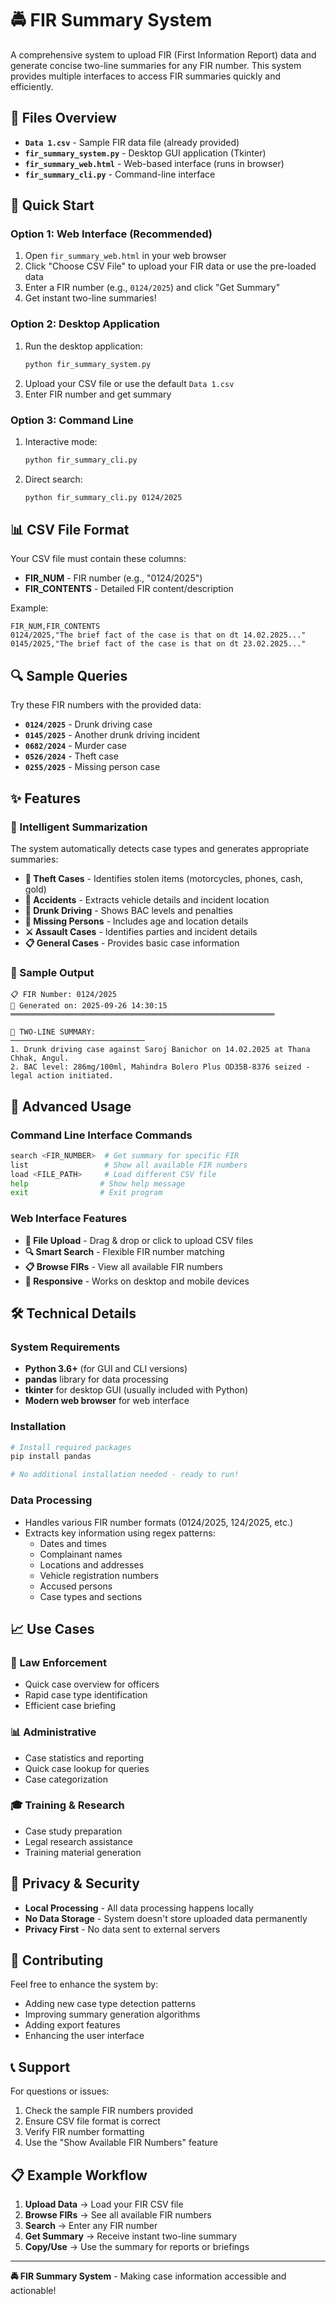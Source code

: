 # 🚔 FIR Summary System

A comprehensive system to upload FIR (First Information Report) data and generate concise two-line summaries for any FIR number. This system provides multiple interfaces to access FIR summaries quickly and efficiently.

## 📁 Files Overview

- **`Data 1.csv`** - Sample FIR data file (already provided)
- **`fir_summary_system.py`** - Desktop GUI application (Tkinter)
- **`fir_summary_web.html`** - Web-based interface (runs in browser)
- **`fir_summary_cli.py`** - Command-line interface

## 🚀 Quick Start

### Option 1: Web Interface (Recommended)
1. Open `fir_summary_web.html` in your web browser
2. Click "Choose CSV File" to upload your FIR data or use the pre-loaded data
3. Enter a FIR number (e.g., `0124/2025`) and click "Get Summary"
4. Get instant two-line summaries!

### Option 2: Desktop Application
1. Run the desktop application:
   ```bash
   python fir_summary_system.py
   ```
2. Upload your CSV file or use the default `Data 1.csv`
3. Enter FIR number and get summary

### Option 3: Command Line
1. Interactive mode:
   ```bash
   python fir_summary_cli.py
   ```
2. Direct search:
   ```bash
   python fir_summary_cli.py 0124/2025
   ```

## 📊 CSV File Format

Your CSV file must contain these columns:
- **FIR_NUM** - FIR number (e.g., "0124/2025")
- **FIR_CONTENTS** - Detailed FIR content/description

Example:
```csv
FIR_NUM,FIR_CONTENTS
0124/2025,"The brief fact of the case is that on dt 14.02.2025..."
0145/2025,"The brief fact of the case is that on dt 23.02.2025..."
```

## 🔍 Sample Queries

Try these FIR numbers with the provided data:

- **`0124/2025`** - Drunk driving case
- **`0145/2025`** - Another drunk driving incident  
- **`0682/2024`** - Murder case
- **`0526/2024`** - Theft case
- **`0255/2025`** - Missing person case

## ✨ Features

### 🧠 Intelligent Summarization
The system automatically detects case types and generates appropriate summaries:

- **📱 Theft Cases** - Identifies stolen items (motorcycles, phones, cash, gold)
- **🚗 Accidents** - Extracts vehicle details and incident location
- **🍺 Drunk Driving** - Shows BAC levels and penalties
- **👤 Missing Persons** - Includes age and location details  
- **⚔️ Assault Cases** - Identifies parties and incident details
- **📋 General Cases** - Provides basic case information

### 🎯 Sample Output
```
📋 FIR Number: 0124/2025
📅 Generated on: 2025-09-26 14:30:15
═══════════════════════════════════════════════════════════

📄 TWO-LINE SUMMARY:
──────────────────────────────
1. Drunk driving case against Saroj Banichor on 14.02.2025 at Thana Chhak, Angul.
2. BAC level: 286mg/100ml, Mahindra Bolero Plus OD35B-8376 seized - legal action initiated.
```

## 🔧 Advanced Usage

### Command Line Interface Commands
```bash
search <FIR_NUMBER>  # Get summary for specific FIR
list                 # Show all available FIR numbers  
load <FILE_PATH>     # Load different CSV file
help                # Show help message
exit                # Exit program
```

### Web Interface Features
- **📁 File Upload** - Drag & drop or click to upload CSV files
- **🔍 Smart Search** - Flexible FIR number matching
- **📋 Browse FIRs** - View all available FIR numbers
- **📱 Responsive** - Works on desktop and mobile devices

## 🛠️ Technical Details

### System Requirements
- **Python 3.6+** (for GUI and CLI versions)
- **pandas** library for data processing
- **tkinter** for desktop GUI (usually included with Python)
- **Modern web browser** for web interface

### Installation
```bash
# Install required packages
pip install pandas

# No additional installation needed - ready to run!
```

### Data Processing
- Handles various FIR number formats (0124/2025, 124/2025, etc.)
- Extracts key information using regex patterns:
  - Dates and times
  - Complainant names
  - Locations and addresses
  - Vehicle registration numbers
  - Accused persons
  - Case types and sections

## 📈 Use Cases

### 👮 Law Enforcement
- Quick case overview for officers
- Rapid case type identification
- Efficient case briefing

### 📊 Administrative
- Case statistics and reporting
- Quick case lookup for queries
- Case categorization

### 🎓 Training & Research  
- Case study preparation
- Legal research assistance
- Training material generation

## 🔐 Privacy & Security

- **Local Processing** - All data processing happens locally
- **No Data Storage** - System doesn't store uploaded data permanently
- **Privacy First** - No data sent to external servers

## 🤝 Contributing

Feel free to enhance the system by:
- Adding new case type detection patterns
- Improving summary generation algorithms
- Adding export features
- Enhancing the user interface

## 📞 Support

For questions or issues:
1. Check the sample FIR numbers provided
2. Ensure CSV file format is correct
3. Verify FIR number formatting
4. Use the "Show Available FIR Numbers" feature

## 📋 Example Workflow

1. **Upload Data** → Load your FIR CSV file
2. **Browse FIRs** → See all available FIR numbers  
3. **Search** → Enter any FIR number
4. **Get Summary** → Receive instant two-line summary
5. **Copy/Use** → Use the summary for reports or briefings

---

**🚔 FIR Summary System** - Making case information accessible and actionable!
